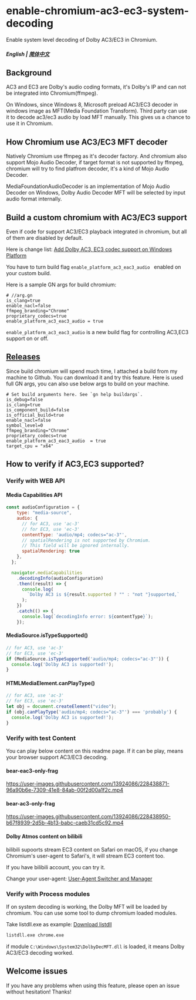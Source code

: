 # enable-chromium-ac3-ec3-system-decoding
Enable system level decoding of Dolby AC3/EC3 in Chromium.

##### English | [简体中文](./README.zh-cn.md)

## Background
AC3 and EC3 are Dolby's audio coding formats, it's Dolby's IP and can not be integrated into Chromium(ffmpeg).

On Windows, since Windows 8, Microsoft preload AC3/EC3 decoder in windows image as MFT(Media Foundation Transform). Third party can use it to decode ac3/ec3 audio by load MFT manually. This gives us a chance to use it in Chromium. 

## How Chromium use AC3/EC3 MFT decoder
Natively Chromium use ffmpeg as it's decoder factory. And chromium also support Mojo Audio Decoder, if target format is not supported by ffmpeg, chromium will try to find platfrom decoder, it's a kind of Mojo Audio Decoder.

MediaFoundationAudioDecoder is an implementation of Mojo Audio Decoder on Windows, Dolby Audio Decoder MFT will be selected by input audio format internally. 

## Build a custom chromium with AC3/EC3 support
Even if code for support AC3/EC3 playback integrated in chromium, but all of them are disabled by default.

Here is change list: [Add Dolby AC3, EC3 codec support on Windows Platform](https://chromium-review.googlesource.com/c/chromium/src/+/4116077)

You have to turn build flag `enable_platform_ac3_eac3_audio ` enabled on your custom build.

Here is a sample GN args for build chromium:

    # //arg.gn
    is_clang=true
    enable_nacl=false
    ffmpeg_branding="Chrome"
    proprietary_codecs=true
    enable_platform_ac3_eac3_audio = true

`enable_platform_ac3_eac3_audio` is a new build flag for controlling AC3,EC3 support on or off.

## [Releases](https://github.com/cjw1115/enable-chromium-ac3-ec3-system-decoding/releases)
Since build chromium will spend much time, I attached a build from my machine to Github. You can download it and try this feature.
Here is used full GN args, you can also use below args to build on your machine.

    # Set build arguments here. See `gn help buildargs`.
    is_debug=false
    is_clang=true
    is_component_build=false
    is_official_build=true
    enable_nacl=false
    symbol_level=0
    ffmpeg_branding="Chrome"
    proprietary_codecs=true
    enable_platform_ac3_eac3_audio  = true
    target_cpu = "x64"

## How to verify if AC3,EC3 supported?

### Verify with WEB API
#### Media Capabilities API
```javascript
const audioConfiguration = {
    type: "media-source",
    audio: {
      // for AC3, use 'ac-3'
      // for EC3, use 'ec-3'
      contentType: 'audio/mp4; codecs="ac-3"',
      // spatialRendering is not supported by Chromium.
      // This field will be ignored internally.
      spatialRendering: true
    },
  };

  navigator.mediaCapabilities
    .decodingInfo(audioConfiguration)
    .then((result) => {
      console.log(
        `Dolby AC3 is ${result.supported ? "" : "not "}supported,`
      );
    })
    .catch(() => {
      console.log(`decodingInfo error: ${contentType}`);
    });
```

#### MediaSource.isTypeSupported()
```javascript
// for AC3, use 'ac-3'
// for EC3, use 'ec-3'
if (MediaSource.isTypeSupported('audio/mp4; codecs="ac-3"')) {
  console.log('Dolby AC3 is supported!');
}
```

#### HTMLMediaElement.canPlayType()
```javascript
// for AC3, use 'ac-3'
// for EC3, use 'ec-3'
let obj = document.createElement("video");
if (obj.canPlayType('audio/mp4; codecs="ac-3"') === 'probably') {
  console.log('Dolby AC3 is supported!');
}
```
### Verify with test Content
You can play below content on this readme page. If it can be play, means your browser support AC3/EC3 decoding.
#### bear-eac3-only-frag
https://user-images.githubusercontent.com/13924086/228438871-96a90b6e-7309-41e8-84ab-00f2d00a1f2c.mp4
#### bear-ac3-only-frag
https://user-images.githubusercontent.com/13924086/228438950-b67f8939-2d5b-4b13-babc-caeb31cd5c92.mp4

#### Dolby Atmos content on bilibili
bilibili supoorts stream EC3 content on Safari on macOS, if you change Chromium's user-agent to Safari's, it will stream EC3 content too.

If you have bilibili account, you can try it.  

Change your user-agent: [User-Agent Switcher and Manager](https://chrome.google.com/webstore/detail/user-agent-switcher-and-m/bhchdcejhohfmigjafbampogmaanbfkg)

### Verify with Process modules
If on system decoding is working, the Dolby MFT will be loaded by chromium. You can use some tool to dump chromium loaded modules.

Take listdll.exe as example: [Download listdll](https://learn.microsoft.com/en-us/sysinternals/downloads/listdlls)

```bash
listdll.exe chrome.exe
```
if module `C:\Windows\System32\DolbyDecMFT.dll` is loaded, it means Dolby AC3/EC3 decoding worked.

## Welcome issues
If you have any problems when using this feature, please open an issue without hesitation! Thanks! 